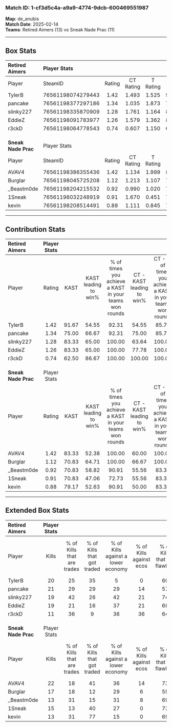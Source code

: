### Match ID: 1-cf3d5c4a-a9a9-4774-9dcb-600469551987  
**Map**: de_anubis  
**Match Date**: 2025-02-14  
**Teams**: Retired Aimers (13) vs Sneak Nade Prac (11)  

---  

## Box Stats  

| **Retired Aimers**  | Player Stats      |        |           |          |       |       |       |         |        |      |     |
| :- | :- | :-: | :-: | :-: | :-: | :-: | :-: | :-: | :-: | :-: | :-: |
| Player              | SteamID           | Rating | CT Rating | T Rating | KAST  |  ADR  | Kills | Assists | Deaths | K/D  | HS% |
| TylerB              | 76561198074279443 |  1.42  |   1.493   |  1.525   | 91.67 | 91.0  |  20   |    8    |   16   | 1.25 | 45  |
| pancake             | 76561198377297186 |  1.34  |   1.035   |  1.873   | 75.00 | 101.6 |  21   |    6    |   17   | 1.24 | 66  |
| slinky227           | 76561198335870909 |  1.28  |   1.761   |  1.164   | 83.33 | 77.8  |  19   |    8    |   16   | 1.19 | 42  |
| EddieZ              | 76561198091783977 |  1.26  |   1.579   |  1.362   | 83.33 | 66.8  |  19   |    1    |   14   | 1.36 | 31  |
| r3ckD               | 76561198064778543 |  0.74  |   0.607   |  1.150   | 62.50 | 64.1  |  11   |    6    |   18   | 0.61 | 45  |
|                     |                   |        |           |          |       |       |       |         |        |      |     |
|                     |                   |        |           |          |       |       |       |         |        |      |     |
|                     |                   |        |           |          |       |       |       |         |        |      |     |
| **Sneak Nade Prac** | Player Stats      |        |           |          |       |       |       |         |        |      |     |
| Player              | SteamID           | Rating | CT Rating | T Rating | KAST  |  ADR  | Kills | Assists | Deaths | K/D  | HS% |
| AVAV4               | 76561198386355436 |  1.42  |   1.134   |  1.999   | 83.33 | 116.8 |  22   |    8    |   20   | 1.10 | 50  |
| Burglar             | 76561198045725208 |  1.12  |   1.213   |  1.107   | 70.83 | 78.4  |  17   |    7    |   16   | 1.06 | 70  |
| _Beastm0de          | 76561198204215532 |  0.92  |   0.990   |  1.020   | 70.83 | 61.0  |  13   |    7    |   16   | 0.81 | 46  |
| 1Sneak              | 76561198032248919 |  0.91  |   1.670   |  0.451   | 70.83 | 68.1  |  15   |    3    |   20   | 0.75 | 60  |
| kevin               | 76561198208514491 |  0.88  |   1.111   |  0.845   | 79.17 | 56.2  |  13   |    4    |   19   | 0.68 | 69  |
---  

## Contribution Stats  

| **Retired Aimers**  | Player Stats |       |                      |                                                        |                           |                                                             |                          |                                                            |
| :- | :-: | :-: | :-: | :-: | :-: | :-: | :-: | :-: |
| Player              |    Rating    | KAST  | KAST leading to win% | % of times you achieve a KAST in your teams won rounds | CT - KAST leading to win% | CT - % of times you achieve a KAST in your teams won rounds | T - KAST leading to win% | T - % of times you achieve a KAST in your teams won rounds |
| TylerB              |     1.42     | 91.67 |        54.55         |                         92.31                          |           54.55           |                            85.71                            |          54.55           |                           100.00                           |
| pancake             |     1.34     | 75.00 |        66.67         |                         92.31                          |           75.00           |                            85.71                            |          60.00           |                           100.00                           |
| slinky227           |     1.28     | 83.33 |        65.00         |                         100.00                         |           63.64           |                           100.00                            |          66.67           |                           100.00                           |
| EddieZ              |     1.26     | 83.33 |        65.00         |                         100.00                         |           77.78           |                           100.00                            |          54.55           |                           100.00                           |
| r3ckD               |     0.74     | 62.50 |        86.67         |                         100.00                         |          100.00           |                           100.00                            |          75.00           |                           100.00                           |
|                     |              |       |                      |                                                        |                           |                                                             |                          |                                                            |
|                     |              |       |                      |                                                        |                           |                                                             |                          |                                                            |
|                     |              |       |                      |                                                        |                           |                                                             |                          |                                                            |
| **Sneak Nade Prac** | Player Stats |       |                      |                                                        |                           |                                                             |                          |                                                            |
| Player              |    Rating    | KAST  | KAST leading to win% | % of times you achieve a KAST in your teams won rounds | CT - KAST leading to win% | CT - % of times you achieve a KAST in your teams won rounds | T - KAST leading to win% | T - % of times you achieve a KAST in your teams won rounds |
| AVAV4               |     1.42     | 83.33 |        52.38         |                         100.00                         |           60.00           |                           100.00                            |          45.45           |                           100.00                           |
| Burglar             |     1.12     | 70.83 |        64.71         |                         100.00                         |           66.67           |                           100.00                            |          62.50           |                           100.00                           |
| _Beastm0de          |     0.92     | 70.83 |        58.82         |                         90.91                          |           55.56           |                            83.33                            |          62.50           |                           100.00                           |
| 1Sneak              |     0.91     | 70.83 |        47.06         |                         72.73                          |           55.56           |                            83.33                            |          37.50           |                           60.00                            |
| kevin               |     0.88     | 79.17 |        52.63         |                         90.91                          |           50.00           |                            83.33                            |          55.56           |                           100.00                           |
---  

## Extended Box Stats  

| **Retired Aimers**  | Player Stats |                            |                            |                                    |                         |                              |                                 |        |                             |                                     |                          |                               |                            |
| :- | :-: | :-: | :-: | :-: | :-: | :-: | :-: | :-: | :-: | :-: | :-: | :-: | :-: |
| Player              |    Kills     | % of Kills that are trades | % of Kills that got traded | % of Kills against a lower economy | % of Kills against ecos | % of Kills that are flawless | % of Kills that are close duels | Deaths | % of Deaths that get traded | % of Deaths against a lower economy | % of Deaths against ecos | % of Deaths that are flawless | % of Deaths that are close |
| TylerB              |      20      |             25             |             35             |                 5                  |            0            |              60              |               20                |   16   |             25              |                  6                  |            6             |              88               |             0              |
| pancake             |      21      |             29             |             29             |                 29                 |           14            |              57              |                5                |   17   |             29              |                 12                  |            12            |              53               |             12             |
| slinky227           |      19      |             42             |             26             |                 42                 |           21            |              74              |               11                |   16   |             50              |                 25                  |            13            |              69               |             0              |
| EddieZ              |      19      |             21             |             16             |                 37                 |           21            |              68              |                0                |   14   |             43              |                  7                  |            0             |              79               |             0              |
| r3ckD               |      11      |             36             |             9              |                 36                 |           36            |              64              |                0                |   18   |             33              |                 17                  |            6             |              61               |             0              |
|                     |              |                            |                            |                                    |                         |                              |                                 |        |                             |                                     |                          |                               |                            |
|                     |              |                            |                            |                                    |                         |                              |                                 |        |                             |                                     |                          |                               |                            |
|                     |              |                            |                            |                                    |                         |                              |                                 |        |                             |                                     |                          |                               |                            |
| **Sneak Nade Prac** | Player Stats |                            |                            |                                    |                         |                              |                                 |        |                             |                                     |                          |                               |                            |
| Player              |    Kills     | % of Kills that are trades | % of Kills that got traded | % of Kills against a lower economy | % of Kills against ecos | % of Kills that are flawless | % of Kills that are close duels | Deaths | % of Deaths that get traded | % of Deaths against a lower economy | % of Deaths against ecos | % of Deaths that are flawless | % of Deaths that are close |
| AVAV4               |      22      |             18             |             41             |                 36                 |           14            |              73              |                0                |   20   |             25              |                 25                  |            0             |              45               |             10             |
| Burglar             |      17      |             18             |             12             |                 29                 |            6            |              59              |                0                |   16   |             13              |                 31                  |            6             |              75               |             6              |
| _Beastm0de          |      13      |             31             |             15             |                 31                 |            8            |              69              |                0                |   16   |             25              |                 19                  |            0             |              63               |             0              |
| 1Sneak              |      15      |             13             |             40             |                 27                 |            0            |              73              |                7                |   20   |             35              |                 25                  |            0             |              65               |             5              |
| kevin               |      13      |             31             |             77             |                 15                 |            0            |              69              |                8                |   19   |             21              |                 21                  |            0             |              68               |             16             |
